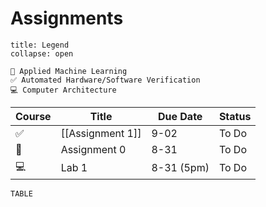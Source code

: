 # Assignments
```ad-info
title: Legend
collapse: open

🧠 Applied Machine Learning
✅ Automated Hardware/Software Verification
💻 Computer Architecture

```


| Course | Title            | Due Date  | Status |
| ------ | ---------------- | --------- | ------ |
| ✅     | [[Assignment 1]] | 9-02      | To Do  |
| 🧠     | Assignment 0     | 8-31      | To Do  |
| 💻     | Lab 1            | 8-31 (5pm) | To Do  | 

```dataview
TABLE 
```


